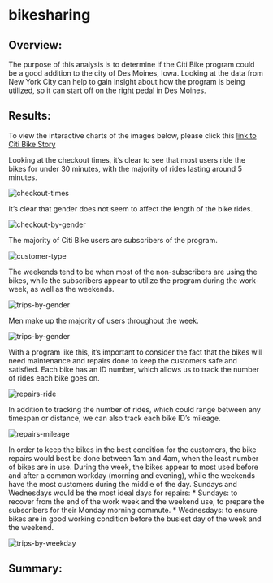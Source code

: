 # bikesharing

## Overview:

The purpose of this analysis is to determine if the Citi Bike program could be a good addition to the city of Des Moines, Iowa. Looking at the data from New York City can help to gain insight about how the program is being utilized, so it can start off on the right pedal in Des Moines.

## Results:

To view the interactive charts of the images below, please click this [link to Citi Bike Story]( https://public.tableau.com/app/profile/samantha7788/viz/ChallengeCitiBikeStory_16622572680390/CitiBikeStory#1)

Looking at the checkout times, it’s clear to see that most users ride the bikes for under 30 minutes, with the majority of rides lasting around 5 minutes.

![checkout-times](https://user-images.githubusercontent.com/105808695/188295435-1e2c99c5-8fe9-4f4b-89bf-7e1c15f63f97.png)

It’s clear that gender does not seem to affect the length of the bike rides.

![checkout-by-gender](https://user-images.githubusercontent.com/105808695/188295444-a63b60b8-d5f5-4e35-a6f6-c7e2fb12f62e.png)

The majority of Citi Bike users are subscribers of the program.

![customer-type](https://user-images.githubusercontent.com/105808695/188295475-3daceeb8-ddee-4564-8aba-03ee68532caa.png)

The weekends tend to be when most of the non-subscribers are using the bikes, while the subscribers appear to utilize the program during the work-week, as well as the weekends.

![trips-by-gender](https://user-images.githubusercontent.com/105808695/188295483-6db26af7-4bcc-42cd-b29d-e2b7d160e6af.png)

Men make up the majority of users throughout the week.

![trips-by-gender](https://user-images.githubusercontent.com/105808695/188295452-df7e67bd-6be0-424a-aa1e-c988c709611d.png)

With a program like this, it’s important to consider the fact that the bikes will need maintenance and repairs done to keep the customers safe and satisfied. Each bike has an ID number, which allows us to track the number of rides each bike goes on.

![repairs-ride](https://user-images.githubusercontent.com/105808695/188295465-ccfb6f29-4050-4af1-bf08-27d4f476a495.png)

In addition to tracking the number of rides, which could range between any timespan or distance, we can also track each bike ID’s mileage.

![repairs-mileage](https://user-images.githubusercontent.com/105808695/188295469-df81db5c-133a-457a-800d-6adc8d15fe0f.png)

In order to keep the bikes in the best condition for the customers, the bike repairs would best be done between 1am and 4am, when the least number of bikes are in use. During the week, the bikes appear to most used before and after a common workday (morning and evening), while the weekends have the most customers during the middle of the day. Sundays and Wednesdays would be the most ideal days for repairs:
    * Sundays: to recover from the end of the work week and the weekend use, to prepare the subscribers for their Monday morning commute.
    * Wednesdays: to ensure bikes are in good working condition before the busiest day of the week and the weekend.

![trips-by-weekday](https://user-images.githubusercontent.com/105808695/188295490-9e6ae6c3-d2c7-4f84-ac7c-be9d470a9564.png)

## Summary:
